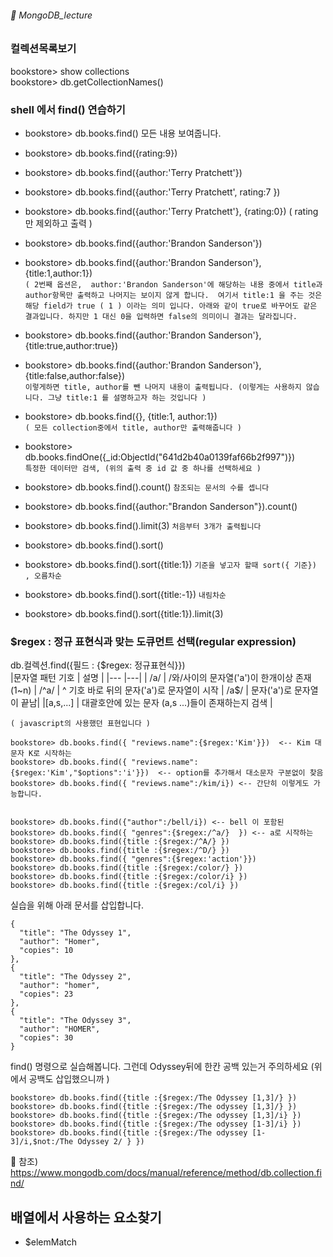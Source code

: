 ###### :cactus:  MongoDB_lecture

### 컬렉션목록보기
bookstore> show collections   
bookstore> db.getCollectionNames()  

### shell 에서 find() 연습하기
- bookstore> db.books.find()  모든 내용 보여줍니다. 
- bookstore> db.books.find({rating:9})
- bookstore> db.books.find({author:'Terry Pratchett'})
- bookstore> db.books.find({author:'Terry Pratchett', rating:7 })
- bookstore> db.books.find({author:'Terry Pratchett'}, {rating:0}) ( rating 만 제외하고 출력 )
- bookstore> db.books.find({author:'Brandon Sanderson'})
- bookstore> db.books.find({author:'Brandon Sanderson'}, {title:1,author:1})   
``` ( 2번째 옵션은,  author:'Brandon Sanderson'에 해당하는 내용 중에서 title과 author항목만 출력하고 나머지는 보이지 않게 합니다.  여기서 title:1 을 주는 것은 해당 field가 true ( 1 ) 이라는 의미 입니다. 아래와 같이 true로 바꾸어도 같은 결과입니다. 하지만 1 대신 0을 입력하면 false의 의미이니 결과는 달라집니다.   ```
- bookstore> db.books.find({author:'Brandon Sanderson'}, {title:true,author:true})
- bookstore> db.books.find({author:'Brandon Sanderson'}, {title:false,author:false})     
``` 이렇게하면 title, author를 뺀 나머지 내용이 출력됩니다. (이렇게는 사용하지 않습니다. 그냥 title:1 를 설명하고자 하는 것입니다 ) ```


- bookstore> db.books.find({}, {title:1, author:1})   
```( 모든 collection중에서 title, author만 출력해줍니다 )   ```
- bookstore> db.books.findOne({_id:ObjectId("641d2b40a0139faf66b2f997")})    
  ``` 특정한 데이터만 검색, (위의 출력 중 id 값 중 하나를 선택하세요 ) ```
- bookstore> db.books.find().count()
``` 참조되는 문서의 수를 셉니다 ```
- bookstore> db.books.find({author:"Brandon Sanderson"}).count()
- bookstore> db.books.find().limit(3) 
``` 처음부터 3개가 출력됩니다 ```
- bookstore> db.books.find().sort()
- bookstore> db.books.find().sort({title:1})  ``` 기준을 넣고자 할때 sort({ 기준}) , 오름차순 ```
- bookstore> db.books.find().sort({title:-1}) ``` 내림차순 ``` 
- bookstore> db.books.find().sort({title:1}).limit(3)   



### $regex : 정규 표현식과 맞는 도큐먼트 선택(regular expression)

db.컬렉션.find({필드 : {$regex: 정규표현식}})   
|문자열 패턴 기호 | 설명 |
|--- |---|
| /a/ | /와/사이의 문자열('a')이 한개이상 존재 (1~n)
| /^a/ | ^ 기호 바로 뒤의 문자('a')로 문자열이 시작
| /a$/ | 문자('a')로 문자열이 끝남|
|[a,s,...] | 대괄호안에 있는 문자 (a,s ...)들이 존재하는지 검색 | 
```  
( javascript의 사용했던 표현입니다 )

bookstore> db.books.find({ "reviews.name":{$regex:'Kim'}})  <-- Kim 대문자 K로 시작하는
bookstore> db.books.find({ "reviews.name":{$regex:'Kim',"$options":'i'}})  <-- option를 추가해서 대소문자 구분없이 찾음
bookstore> db.books.find({ "reviews.name":/kim/i}) <-- 간단히 이렇게도 가능합니다.


bookstore> db.books.find({"author":/bell/i}) <-- bell 이 포함된
bookstore> db.books.find({ "genres":{$regex:/^a/}  }) <-- a로 시작하는 
bookstore> db.books.find({title :{$regex:/^A/} }) 
bookstore> db.books.find({title :{$regex:/^D/} })
bookstore> db.books.find({ "genres":{$regex:'action'}})
bookstore> db.books.find({title :{$regex:/color/} })
bookstore> db.books.find({title :{$regex:/color/i} })
bookstore> db.books.find({title :{$regex:/col/i} })
```

실습을 위해 아래 문서를 삽입합니다. 
```
{
  "title": "The Odyssey 1",
  "author": "Homer",
  "copies": 10
},
{
  "title": "The Odyssey 2",
  "author": "homer",
  "copies": 23
},
{
  "title": "The Odyssey 3",
  "author": "HOMER",
  "copies": 30
}
```
find() 명령으로 실습해봅니다. 그런데 Odyssey뒤에 한칸 공백 있는거 주의하세요 (위에서 공백도 삽입했으니까 )   
```
bookstore> db.books.find({title :{$regex:/The Odyssey [1,3]/} })
bookstore> db.books.find({title :{$regex:/The odyssey [1,3]/} })
bookstore> db.books.find({title :{$regex:/The odyssey [1,3]/i} })
bookstore> db.books.find({title :{$regex:/The odyssey [1-3]/i} })
bookstore> db.books.find({title :{$regex:/The odyssey [1-3]/i,$not:/The Odyssey 2/ } })
```  

📝 참조)
https://www.mongodb.com/docs/manual/reference/method/db.collection.find/

## 배열에서 사용하는 요소찾기
- $elemMatch 


